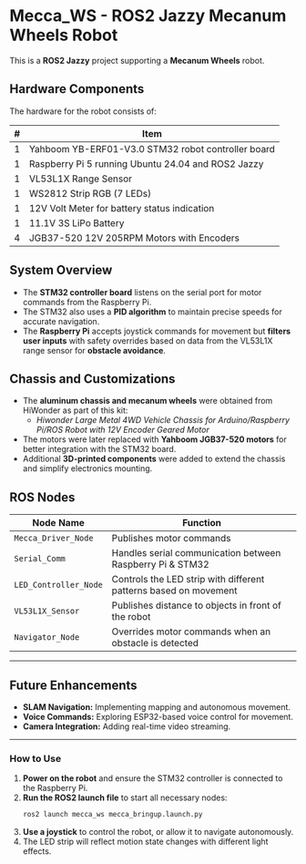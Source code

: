 # Mecca_WS - ROS2 Jazzy Mecanum Wheels Robot

This is a **ROS2 Jazzy** project supporting a **Mecanum Wheels** robot.

## Hardware Components

The hardware for the robot consists of:

| #  | Item                                              |
|----|--------------------------------------------------|
| 1  | Yahboom YB-ERF01-V3.0 STM32 robot controller board |
| 1  | Raspberry Pi 5 running Ubuntu 24.04 and ROS2 Jazzy |
| 1  | VL53L1X Range Sensor                             |
| 1  | WS2812 Strip RGB (7 LEDs)                        |
| 1  | 12V Volt Meter for battery status indication     |
| 1  | 11.1V 3S LiPo Battery                            |
| 4  | JGB37-520 12V 205RPM Motors with Encoders       |

## System Overview

- The **STM32 controller board** listens on the serial port for motor commands from the Raspberry Pi.
- The STM32 also uses a **PID algorithm** to maintain precise speeds for accurate navigation.
- The **Raspberry Pi** accepts joystick commands for movement but **filters user inputs** with safety overrides based on data from the VL53L1X range sensor for **obstacle avoidance**.

## Chassis and Customizations

- The **aluminum chassis and mecanum wheels** were obtained from HiWonder as part of this kit:
  - *Hiwonder Large Metal 4WD Vehicle Chassis for Arduino/Raspberry Pi/ROS Robot with 12V Encoder Geared Motor*
- The motors were later replaced with **Yahboom JGB37-520 motors** for better integration with the STM32 board.
- Additional **3D-printed components** were added to extend the chassis and simplify electronics mounting.

## ROS Nodes

| Node Name              | Function                                               |
|------------------------|-------------------------------------------------------|
| `Mecca_Driver_Node`    | Publishes motor commands                              |
| `Serial_Comm`          | Handles serial communication between Raspberry Pi & STM32 |
| `LED_Controller_Node`  | Controls the LED strip with different patterns based on movement |
| `VL53L1X_Sensor`       | Publishes distance to objects in front of the robot  |
| `Navigator_Node`       | Overrides motor commands when an obstacle is detected |

---

## Future Enhancements

- **SLAM Navigation:** Implementing mapping and autonomous movement.
- **Voice Commands:** Exploring ESP32-based voice control for movement.
- **Camera Integration:** Adding real-time video streaming.

---

### How to Use

1. **Power on the robot** and ensure the STM32 controller is connected to the Raspberry Pi.
2. **Run the ROS2 launch file** to start all necessary nodes:
   ```bash
   ros2 launch mecca_ws mecca_bringup.launch.py
3. **Use a joystick** to control the robot, or allow it to navigate autonomously.
4. The LED strip will reflect motion state changes with different light effects.
